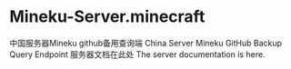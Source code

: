 # Mineku-Server.minecraft
中国服务器Mineku github备用查询端
China Server Mineku GitHub Backup Query Endpoint
服务器文档在此处
The server documentation is here.
